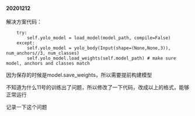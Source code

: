 #### 20201212

解决方案代码：

        try:
            self.yolo_model = load_model(model_path, compile=False)
        except:
            self.yolo_model = yolo_body(Input(shape=(None,None,3)), num_anchors//3, num_classes)
            self.yolo_model.load_weights(self.model_path) # make sure model, anchors and classes match

因为保存的时候是model.save_weights，所以需要提前构建模型

不知道为什么11号的训练出了问题，所以修改了一下代码，改成以上的格式，能够正常运行

记录一下这个问题
